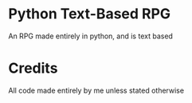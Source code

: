 # Python Text-Based RPG
An RPG made entirely in python, and is text based

# Credits
All code made entirely by me unless stated otherwise
